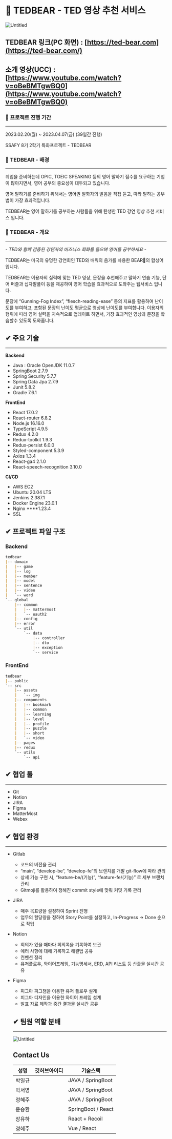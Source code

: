 # 🐻 TEDBEAR - TED 영상 추천 서비스
![Untitled](https://s3-us-west-2.amazonaws.com/secure.notion-static.com/a6a623a7-7854-4422-9d4c-dfaad9126e02/Untitled.png)

## TEDBEAR 링크(PC 화면) : [https://ted-bear.com](https://ted-bear.com/)

## 소개 영상(UCC) : [https://www.youtube.com/watch?v=oBeBMTgwBQ0](https://www.youtube.com/watch?v=oBeBMTgwBQ0)

### 👣 프로젝트 진행 기간
---
2023.02.20(월) ~ 2023.04.07(금) (39일간 진행)

SSAFY 8기 2학기 특화프로젝트 - TEDBEAR

### 🐻 TEDBEAR - 배경
---

취업을 준비하는데 OPIC, TOEIC SPEAKING 등의 영어 말하기 점수를 요구하는 기업이 많아지면서, 영어 공부의 중요성이 대두되고 있습니다.

영어 말하기를 준비하기 위해서는 영어권 발화자의 발음을 직접 듣고, 따라 말하는 공부법이 가장 효과적입니다.

TEDBEAR는 영어 말하기를 공부하는 사람들을 위해 탄생한 TED 강연 영상 추천 서비스 입니다.

### 👣 TEDBEAR - 개요

---

*- TED와 함께 검증된 강연자의 비즈니스 회화를 들으며 영어를 공부하세요 -*

TEDBEAR는 미국의 유명한 강연회인 TED와 배워의 음가를 차용한 BEAR🐻의 합성어입니다.

TEDBEAR는 이용자의 실력에 맞는 TED 영상, 문장을 추천해주고 말하기 연습 기능, 단어 퍼즐과 십자말풀이 등을 제공하여 영어 학습을 효과적으로 도와주는 웹서비스 입니다.

문장에 “Gunning-Fog Index”, “flesch-reading-ease” 등의 지표를 활용하여 난이도를 부여하고,  포함된 문장의 난이도 평균으로 영상에 난이도를 부여합니다. 이용자의 행위에 따라 영어 실력을 지속적으로 업데이트 하면서, 가장 효과적인 영상과 문장을 학습할수 있도록 도와줍니다.

## **✔ 주요 기술**

---

**Backend**

- Java : Oracle OpenJDK 11.0.7
- SpringBoot 2.7.9
- Spring Security 5.7.7
- Spring Data Jpa 2.7.9
- Junit 5.8.2
- Gradle 7.6.1

**FrontEnd**

- React 17.0.2
- React-router 6.8.2
- Node.js 16.16.0
- TypeScript 4.9.5
- Redux 4.2.0
- Redux-toolkit 1.9.3
- Redux-persist 6.0.0
- Styled-component 5.3.9
- Axios 1.3.4
- React-ga4 2.1.0
- React-speech-recognition 3.10.0

**CI/CD**

- AWS EC2
- Ubuntu 20.04 LTS
- Jenkins 2.387.1
- Docker Engine 23.0.1
- Nginx ****1.23.4
- SSL

## **✔ 프로젝트 파일 구조**

### Backend

```markdown
tedbear
|-- domain
|   |-- game
|   |-- log
|   |-- member
|   |-- model
|   |-- sentence
|   |-- video
|   `-- word
`-- global
    |-- common
    |   |-- mattermost
    |   `-- oauth2
    |-- config
    |-- error
    `-- util
        `-- data
            |-- controller
            |-- dto
            |-- exception
            `-- service
```

### FrontEnd

```markdown
tedbear
|-- public
`-- src
    |-- assets
    |   `-- img
    |-- components
    |   |-- bookmark
    |   |-- common
    |   |-- learning
    |   |-- level
    |   |-- profile
    |   |-- puzzle
    |   |-- short
    |   `-- video
    |-- pages
    |-- redux
    `-- utils
        `-- api
```

## ✔ 협업 툴

---

- Git
- Notion
- JIRA
- Figma
- MatterMost
- Webex

## ✔ 협업 환경

---

- Gitlab
    - 코드의 버전을 관리
    - “main”, “develop-be”, “develop-fe”의 브랜치를 개발 git-flow에 따라 관리
    - 상세 기능 구현 시, “feature-be/(기능)”, “feature-fe/(기능)” 로 세부 브랜치 관리
    - Gitmoji를 활용하여 정해진 commit style에 맞춰 커밋 기록 관리
- JIRA
    - 매주 목표량을 설정하여 Sprint 진행
    - 업무의 할당량을 정하여 Story Point를 설정하고, In-Progress -> Done 순으로 작업
- Notion
    - 회의가 있을 때마다 회의록을 기록하여 보관
    - 에러 사항에 대해 기록하고 해결법 공유
    - 컨벤션 정리
    - 유저플로우, 와이어프레임, 기능명세서, ERD, API 리스트 등 산출물 실시간 공유
- Figma
    - 피그마 피그잼을 이용한 유저 플로우 설계
    - 피그마 디자인을 이용한 와이어 프레임 설계
    - 발표 자료 제작과 중간 결과물 실시간 공유
    
    ## ✔ 팀원 역할 분배
    
    ---
    
    ![Untitled](https://s3-us-west-2.amazonaws.com/secure.notion-static.com/7415f17f-4cb6-4f94-aa21-bd2f50c78b97/Untitled.png)
    
    ## Contact Us
    
    | 성명 | 깃허브아이디 | 기술스택 |
    | --- | --- | --- |
    | 박일규 |  | JAVA / SpringBoot |
    | 박서영 |  | JAVA / SpringBoot |
    | 정혜주 |  | JAVA / SpringBoot |
    | 윤승환 |  | SpringBoot / React |
    | 장유하 |  | React + Recoil |
    | 정혜주 |  | Vue / React |